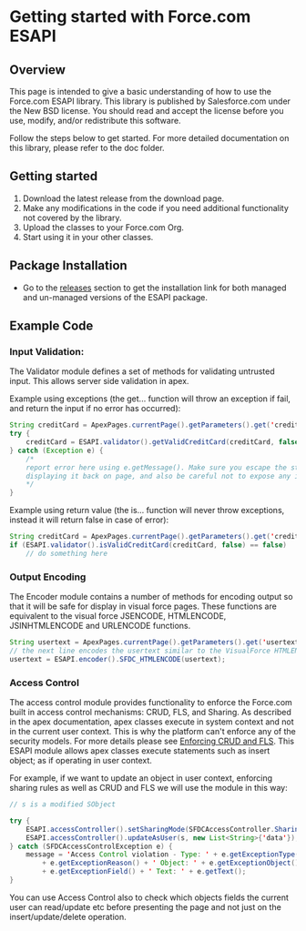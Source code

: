 # Getting started with Force.com ESAPI

## Overview
This page is intended to give a basic understanding of how to use the Force.com ESAPI library. 
This library is published by Salesforce.com under the New BSD license. 
You should read and accept the license before you use, modify, and/or redistribute this software.

Follow the steps below to get started. For more detailed documentation on this library, please refer to the doc folder.

## Getting started

1. Download the latest release from the download page.
2. Make any modifications in the code if you need additional functionality not covered by the library.
3. Upload the classes to your Force.com Org.
4. Start using it in your other classes.

## Package Installation

- Go to the [releases](https://github.com/forcedotcom/force-dot-com-esapi/releases) section to get the installation link for both managed and un-managed versions of the ESAPI package.

## Example Code

### Input Validation:

The Validator module defines a set of methods for validating untrusted input. This allows server side validation in apex.

Example using exceptions (the get... function will throw an exception if fail, and return the input if no error has occurred):

```Java
String creditCard = ApexPages.currentPage().getParameters().get('creditcard');
try {
    creditCard = ESAPI.validator().getValidCreditCard(creditCard, false);
} catch (Exception e) {
    /*
    report error here using e.getMessage(). Make sure you escape the string before
    displaying it back on page, and also be careful not to expose any internal information.
    */
}
```
Example using return value (the is... function will never throw exceptions, instead it will return false in case of error):

```Java
String creditCard = ApexPages.currentPage().getParameters().get('creditcard');
if (ESAPI.validator().isValidCreditCard(creditCard, false) == false)
    // do something here
```

### Output Encoding

The Encoder module contains a number of methods for encoding output so that it will be safe for display in visual force pages. 
These functions are equivalent to the visual force JSENCODE, HTMLENCODE, JSINHTMLENCODE and URLENCODE functions.

```Java
String usertext = ApexPages.currentPage().getParameters().get('usertext');
// the next line encodes the usertext similar to the VisualForce HTMLENCODE function but within an Apex class.
usertext = ESAPI.encoder().SFDC_HTMLENCODE(usertext);
```

### Access Control
The access control module provides functionality to enforce the Force.com built in access control mechanisms: CRUD, FLS, and Sharing. As described in the apex documentation, apex classes execute in system context and not in the current user context. This is why the platform can't enforce any of the security models. For more details please see <a href="https://developer.salesforce.com/page/Enforcing_CRUD_and_FLS">Enforcing CRUD and FLS</a>.
This ESAPI module allows apex classes execute statements such as insert object; as if operating in user context.

For example, if we want to update an object in user context, enforcing sharing rules as well as CRUD and FLS we will use the module in this way:

```Java
// s is a modified SObject

try {
    ESAPI.accessController().setSharingMode(SFDCAccessController.SharingMode.WITH);
    ESAPI.accessController().updateAsUser(s, new List<String>{'data'});
} catch (SFDCAccessControlException e) {
    message = 'Access Control violation - Type: ' + e.getExceptionType() + ' Reason: ' 
        + e.getExceptionReason() + ' Object: ' + e.getExceptionObject() + ' Field: ' 
        + e.getExceptionField() + ' Text: ' + e.getText();
}
```

You can use Access Control also to check which objects fields the current user can read/update etc before presenting the page and not just on the insert/update/delete operation.

